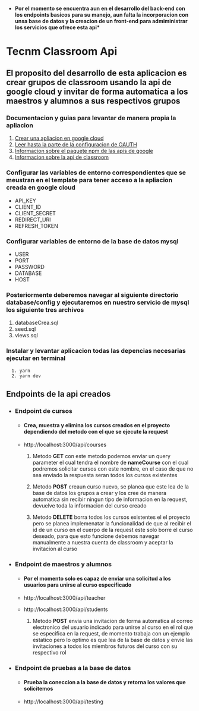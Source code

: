 * #### Por el momento se encuentra aun en el desarrollo del back-end con los endpoints basicos para su manejo, aun falta la incorporacion con unsa base de datos y la creacion de un front-end para admiministrar los servicios que ofrece esta api*
# Tecnm Classroom Api
## El proposito del desarrollo de esta aplicacion es crear grupos de classroom usando la api de google cloud y invitar de forma automatica a los maestros y alumnos a sus respectivos grupos


### Documentacion y guias para levantar de manera propia la apliacion

1. [Crear una apliacion en google cloud](https://console.cloud.google.com/)
2. [Leer hasta la parte de la configuracion de OAUTH](https://stateful.com/blog/gmail-api-node-tutorial)
3. [Informacion sobre el paquete npm de las apis de google](https://www.npmjs.com/package/googleapis)
4. [Informacion sobre la api de classroom](https://developers.google.com/classroom/reference/rest?hl=en)

### Configurar las variables de entorno correspondientes que se meustran en el template para tener acceso a la apliacion creada en google cloud
* API_KEY
* CLIENT_ID
* CLIENT_SECRET
* REDIRECT_URI
* REFRESH_TOKEN

### Configurar variables de entorno de la base de datos mysql
* USER
* PORT
* PASSWORD
* DATABASE
* HOST
### Posteriormente deberemos navegar al siguiente directorio __database/config__ y ejecutaremos en nuestro servicio de mysql los siguiente tres archivos 
1. databaseCrea.sql
2. seed.sql
3. views.sql


### Instalar y levantar aplicacion todas las depencias necesarias __ejecutar en terminal__

```
  1. yarn 
  2. yarn dev
```

## Endpoints de la api creados

* ### Endpoint de cursos
  * #### Crea, muestra y elimina los cursos creados en el proyecto dependiendo del metodo con el que se ejecute la request
  * http://localhost:3000/api/courses

    1. Metodo __GET__ con este metodo podemos enviar un query parameter el cual tendra el nombre de __nameCourse__ con el cual podremos solicitar cursos con este nombre, en el caso de que no sea enviado la respuesta seran todos los cursos existentes
  
    2. Metodo __POST__  creaun curso nuevo, se planea que este lea de la base de datos los grupos a crear y los cree de manera automatica sin recibir ningun tipo de informacion en la request, devuelve toda la informacion del curso creado
    3. Metodo __DELETE__ borra todos los cursos existentes el el proyecto pero se planea implemenatar la funcionalidad de que al recibir el id de un curso en el cuerpo de la request este solo borre el curso deseado, para que esto funcione debemos navegar manualmente a nuestra cuenta de classroom y aceptar la invitacion al curso

* ### Endpoint de maestros y alumnos
  * #### Por el momento solo es capaz de enviar una solicitud a los usuarios para unirse al curso especificado
  * http://localhost:3000/api/teacher
  * http://localhost:3000/api/students

    1. Metodo __POST__ envia una invitacion de forma automatica al correo electronico del usuario indicado para unirse al curso en el rol que se especifica en la request, de momento trabaja con un ejemplo estatico pero lo optimo es que lea de la base de datos y envie las invitaciones a todos los miembros futuros del curso con su respectivo rol

* ### Endpoint de pruebas a la base de datos
  * #### Prueba la coneccion a la base de datos y retorna los valores que solicitemos
  * http://localhost:3000/api/testing
